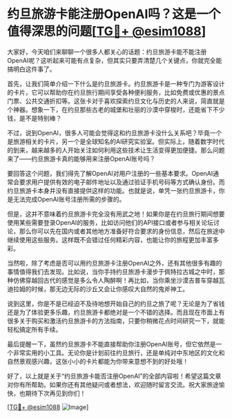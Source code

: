 # 约旦旅游卡能注册OpenAI吗？这是一个值得深思的问题[[TG💪+ @esim1088](https://t.me/s/esim1088)]

大家好，今天咱们来聊聊一个很多人都关心的话题：约旦旅游卡能不能注册OpenAI呢？这听起来可能有点复杂，但其实只要弄清楚几个关键点，你就完全能搞明白这件事了。

首先，让我们简单介绍一下什么是约旦旅游卡。约旦旅游卡是一种专门为游客设计的卡片，它可以帮助你在约旦旅行期间享受各种便利服务，比如免费或优惠的景点门票、公共交通折扣等。这张卡对于喜欢探索约旦文化与历史的人来说，简直就是个神器。想象一下，在约旦那些古老的城堡和壮丽的沙漠中穿梭时，还能省下不少钱，是不是特别棒？

不过，说到OpenAI，很多人可能会觉得这和约旦旅游卡没什么关系吧？毕竟一个是旅游相关的卡片，另一个是全球知名的AI研究实验室。但实际上，随着数字时代的到来，越来越多的人开始关注如何利用这些技术让生活变得更加便捷。那么问题来了——约旦旅游卡真的能够用来注册OpenAI账号吗？

要回答这个问题，我们得先了解OpenAI对用户注册的一些基本要求。OpenAI通常会要求用户提供有效的电子邮件地址以及通过验证手机号码等方式确认身份。而约旦旅游卡本身并没有直接提供这样的功能。也就是说，单凭一张约旦旅游卡，你是无法完成OpenAI账号注册所需的步骤的。

但是，这并不意味着约旦旅游卡完全没有用武之地！如果你是在约旦旅行期间想要使用某些需要登录OpenAI的服务，比如访问他们的API接口或者参与相关论坛讨论，那么你可以先在国内或者其他地方准备好符合要求的身份信息，然后在旅途中继续使用这些服务。这样既不会错过任何精彩内容，也能让你的旅程更加丰富多彩。

当然啦，除了考虑是否可以用约旦旅游卡注册OpenAI之外，还有其他很多有趣的事情值得我们去发现。比如说，当你手持约旦旅游卡漫步于佩特拉古城之中时，那种仿佛穿越回古代的感觉是多么令人陶醉啊！再比如，当你乘坐沙漠吉普车穿越瓦迪拉姆的时候，那无边无际的沙丘又会让你感叹大自然的鬼斧神工。

说到这里，你是不是已经迫不及待地想开始自己的约旦之旅了呢？无论是为了省钱还是为了体验更多乐趣，约旦旅游卡都绝对是一个不错的选择。而且现在市面上有很多关于购买和激活约旦旅游卡的方法指南，只要你稍微花点时间研究一下，就能轻松搞定所有手续。

最后提醒一下，虽然约旦旅游卡不能直接帮助你注册OpenAI账号，但它依然是一个非常实用的小工具。无论你是计划前往约旦旅行，还是单纯对中东地区的文化和自然景观感兴趣，这张小小的卡片都能为你带来意想不到的好处哦！

好了，以上就是关于“约旦旅游卡能否注册OpenAI”的全部内容啦！希望这篇文章对你有所帮助。如果你还有其他疑问或者想法，欢迎随时留言交流。祝大家旅途愉快，也期待下次再见到你们！

[[TG💪+ @esim1088](https://t.me/s/esim1088) ![Image](https://i.postimg.cc/4NQfJmqS/Snipaste-2025-05-13-00-14-12.png)]